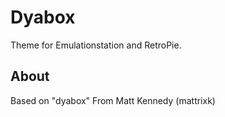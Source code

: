 # Dyabox
Theme for Emulationstation and RetroPie.

## About

Based on "dyabox" From Matt Kennedy (mattrixk)
